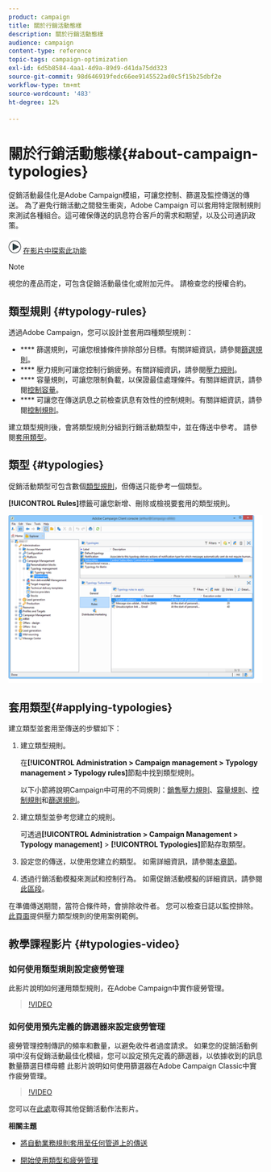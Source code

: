 ```yaml
---
product: campaign
title: 關於行銷活動態樣
description: 關於行銷活動態樣
audience: campaign
content-type: reference
topic-tags: campaign-optimization
exl-id: 6d5b8584-4aa1-4d9a-89d9-d41da75dd323
source-git-commit: 98d646919fedc66ee9145522ad0c5f15b25dbf2e
workflow-type: tm+mt
source-wordcount: '483'
ht-degree: 12%

---
```


# 關於行銷活動態樣{#about-campaign-typologies}

<!--
>[!AVAILABILITY]
>
>:warning: This capability is not available in Campaign v8. [Learn more](https://experienceleague.adobe.com/docs/campaign/campaign-v8/campaign-home.html)
-->

促銷活動最佳化是Adobe Campaign模組，可讓您控制、篩選及監控傳送的傳送。 為了避免行銷活動之間發生衝突，Adobe Campaign 可以套用特定限制規則來測試各種組合。這可確保傳送的訊息符合客戶的需求和期望，以及公司通訊政策。

![](assets/do-not-localize/how-to-video.png) [在影片中探索此功能](#typologies-video)

>[!NOTE]
>
>視您的產品而定，可包含促銷活動最佳化或附加元件。 請檢查您的授權合約。

## 類型規則 {#typology-rules}

透過Adobe Campaign，您可以設計並套用四種類型規則：

* **** 篩選規則，可讓您根據條件排除部分目標。有關詳細資訊，請參閱[篩選規則](../../campaign/using/filtering-rules.md)。
* **** 壓力規則可讓您控制行銷疲勞。有關詳細資訊，請參閱[壓力規則](../../campaign/using/pressure-rules.md)。
* **** 容量規則，可讓您限制負載，以保證最佳處理條件。有關詳細資訊，請參閱[控制容量](../../campaign/using/consistency-rules.md#controlling-capacity)。
* **** 可讓您在傳送訊息之前檢查訊息有效性的控制規則。有關詳細資訊，請參閱[控制規則](../../campaign/using/control-rules.md)。

建立類型規則後，會將類型規則分組到行銷活動類型中，並在傳送中參考。 請參閱[套用類型](#applying-typologies)。

## 類型 {#typologies}

促銷活動類型可包含數個[類型規則](#typology-rules)，但傳送只能參考一個類型。

**[!UICONTROL Rules]**&#x200B;標籤可讓您新增、刪除或檢視要套用的類型規則。

![](assets/campaign_opt_rules_tab.png)

## 套用類型{#applying-typologies}

建立類型並套用至傳送的步驟如下：

1. 建立類型規則。

   在&#x200B;**[!UICONTROL Administration > Campaign management > Typology management > Typology rules]**&#x200B;節點中找到類型規則。

   以下小節將說明Campaign中可用的不同規則：[銷售壓力規則](../../campaign/using/pressure-rules.md)、[容量規則](../../campaign/using/consistency-rules.md#controlling-capacity)、[控制規則](../../campaign/using/control-rules.md)和[篩選規則](../../campaign/using/filtering-rules.md)。

1. 建立類型並參考您建立的規則。

   可透過&#x200B;**[!UICONTROL Administration > Campaign Management > Typology management]** > **[!UICONTROL Typologies]**&#x200B;節點存取類型。

1. 設定您的傳送，以使用您建立的類型。 如需詳細資訊，請參閱[本章節](../../campaign/using/applying-rules.md#applying-a-typology-to-a-delivery)。
1. 透過行銷活動模擬來測試和控制行為。 如需促銷活動模擬的詳細資訊，請參閱[此區段](../../campaign/using/campaign-simulations.md)。

在準備傳送期間，當符合條件時，會排除收件者。 您可以檢查日誌以監控排除。[此頁面](../../campaign/using/pressure-rules.md#use-cases-on-pressure-rules)提供壓力類型規則的使用案例範例。

## 教學課程影片 {#typologies-video}

### 如何使用類型規則設定疲勞管理

此影片說明如何運用類型規則，在Adobe Campaign中實作疲勞管理。

>[!VIDEO](https://video.tv.adobe.com/v/25090?quality=12)

### 如何使用預先定義的篩選器來設定疲勞管理

疲勞管理控制傳訊的頻率和數量，以避免收件者過度請求。 如果您的促銷活動例項中沒有促銷活動最佳化模組，您可以設定預先定義的篩選器，以依據收到的訊息數量篩選目標母體
此影片說明如何使用篩選器在Adobe Campaign Classic中實作疲勞管理。

>[!VIDEO](https://video.tv.adobe.com/v/25091?quality=12)

您可以在[此處](https://experienceleague.adobe.com/docs/campaign-classic-learn/tutorials/overview.html?lang=zh-Hant)取得其他促銷活動作法影片。

**相關主題**

* [將自動業務規則套用至任何管道上的傳送](https://helpx.adobe.com/campaign/kb/simplifying-campaign-management-acc.html#Applyautomaticbusinessrulestodeliveriesonanychannel)

* [開始使用類型和疲勞管理](../../campaign/using/pressure-rules.md)


